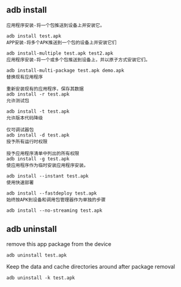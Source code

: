 ## adb install

```
应用程序安装-将一个包推送到设备上并安装它。
 
adb install test.apk
APP安装-将多个APK推送到一个包的设备上并安装它们
 
adb install-multiple test.apk test2.apk
应用程序安装-将一个或多个包推送到设备上，并以原子方式安装它们。
 
adb install-multi-package test.apk demo.apk
替换现有应用程序
 
重新安装现有的应用程序，保存其数据
adb install -r test.apk
允许测试包
 
adb install -t test.apk
允许版本代码降级
 
仅可调试器包
adb install -d test.apk
授予所有运行时权限
 
授予应用程序清单中列出的所有权限
adb install -g test.apk
使应用程序作为临时安装应用程序安装。
 
adb install --instant test.apk
使用快速部署
 
adb install --fastdeploy test.apk
始终按APK到设备和调用包管理器作为单独的步骤
 
adb install --no-streaming test.apk
```

## adb uninstall

remove this app package from the device

```
adb uninstall test.apk
```

Keep the data and cache directories around after package removal

```
adb uninstall -k test.apk
```